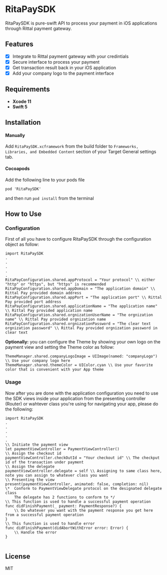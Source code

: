 # RitaPaySDK

RitaPaySDK is pure-swift API to process your payment in iOS applications through Rittal payment gateway.

## Features

- [x] Integrate to Rittal payment gateway with your credintials
- [x] Secure interface to process your payment
- [x] Get transaction result back in your iOS application
- [x] Add your company logo to the payment interface

## Requirements

- **Xcode 11**
- **Swift 5**

## Installation

#### Manually

Add `RitaPaySDK.xcframework` from the build folder to `Frameworks, Libraries, and Embedded Content` section of your Target General settings tab.

#### Cocoapods

Add the following line to your pods file

```
pod 'RitaPaySDK'
```

and then run `pod install` from the terminal

## How to Use

### Configuration

First of all you have to configure RitaPaySDK through the configuration object as follow:

```
import RitaPaySDK
.
.
.
.
.
RitaPayConfiguration.shared.appProtocol = "Your protocol" \\ either "http" or "https", but "https" is recommended
RitaPayConfiguration.shared.appDomain = "The application domain" \\ Rittal Pay provided domain address
RitaPayConfiguration.shared.appPort = "The application port" \\ Rittal Pay provided port address
RitaPayConfiguration.shared.applicationName = "The application name" \\ Rittal Pay provided application name
RitaPayConfiguration.shared.orgnizationUserName = "The orgnization name" \\ Rittal Pay provided orgnization name
RitaPayConfiguration.shared.orgnizationPassword = "The clear text orgnization password" \\ Rittal Pay provided orgnization password in clear text
```

**Optionally:** you can configure the Theme by showing your own logo on the payment view and setting the Theme color as follow:

```
ThemeManager.shared.companyLogoImage = UIImage(named: "companyLogo") \\ Use your company logo here
ThemeManager.shared.themeColor = UIColor.cyan \\ Use your favorite color that is convenient with your App theme
``` 

### Usage

Now after you are done with the application configuration you need to use the SDK views inside your application from the presenting controller (Router) or wahtever class you're using for navigating your app, please do the following:

```
import RitaPaySDK
.
.
.
.
.
\\ Initiate the payment view
let paymentViewController = PaymentViewController()
\\ Assign the checkout id
paymentViewController.checkOutId = "Your checkout id" \\ The checkput id of the transaction under payment
\\ Assign the delegate
paymentViewController.delegate = self \\ Assigning to same class here, note you can assign to whatever class you want
\\ Presenting the view
present(paymentViewController, animated: false, completion: nil)
\*  Conform to PaymentViewDelegate protocol on the designated delegate class
	The delegate has 2 functions to conform to */
\\ This function is used to handle a successful payment operation
func didFinishPayment(_ payment: PaymentResponse?) {
	\\ Do whatever you want with the payment response you get here from a successful payment operation
}
\\ This function is used to handle error 
func didFinishPayment(didAbortWithError error: Error) {
	\\ Handle the error
}


```


## License

MIT


